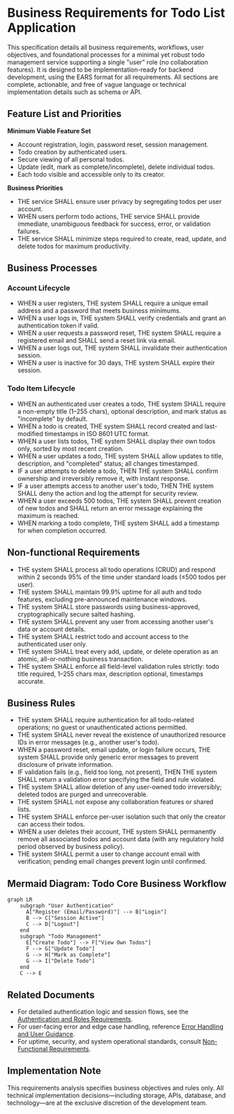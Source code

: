 # Business Requirements for Todo List Application

This specification details all business requirements, workflows, user objectives, and foundational processes for a minimal yet robust todo management service supporting a single "user" role (no collaboration features). It is designed to be implementation-ready for backend development, using the EARS format for all requirements. All sections are complete, actionable, and free of vague language or technical implementation details such as schema or API.

## Feature List and Priorities

**Minimum Viable Feature Set**
- Account registration, login, password reset, session management.
- Todo creation by authenticated users.
- Secure viewing of all personal todos.
- Update (edit, mark as complete/incomplete), delete individual todos.
- Each todo visible and accessible only to its creator.

**Business Priorities**
- THE service SHALL ensure user privacy by segregating todos per user account.
- WHEN users perform todo actions, THE service SHALL provide immediate, unambiguous feedback for success, error, or validation failures.
- THE service SHALL minimize steps required to create, read, update, and delete todos for maximum productivity.

## Business Processes

### Account Lifecycle
- WHEN a user registers, THE system SHALL require a unique email address and a password that meets business minimums.
- WHEN a user logs in, THE system SHALL verify credentials and grant an authentication token if valid.
- WHEN a user requests a password reset, THE system SHALL require a registered email and SHALL send a reset link via email.
- WHEN a user logs out, THE system SHALL invalidate their authentication session.
- WHEN a user is inactive for 30 days, THE system SHALL expire their session.

### Todo Item Lifecycle
- WHEN an authenticated user creates a todo, THE system SHALL require a non-empty title (1–255 chars), optional description, and mark status as "incomplete" by default.
- WHEN a todo is created, THE system SHALL record created and last-modified timestamps in ISO 8601 UTC format.
- WHEN a user lists todos, THE system SHALL display their own todos only, sorted by most recent creation.
- WHEN a user updates a todo, THE system SHALL allow updates to title, description, and "completed" status; all changes timestamped.
- IF a user attempts to delete a todo, THEN THE system SHALL confirm ownership and irreversibly remove it, with instant response.
- IF a user attempts access to another user's todo, THEN THE system SHALL deny the action and log the attempt for security review.
- WHEN a user exceeds 500 todos, THE system SHALL prevent creation of new todos and SHALL return an error message explaining the maximum is reached.
- WHEN marking a todo complete, THE system SHALL add a timestamp for when completion occurred.

## Non-functional Requirements

- THE system SHALL process all todo operations (CRUD) and respond within 2 seconds 95% of the time under standard loads (≤500 todos per user).
- THE system SHALL maintain 99.9% uptime for all auth and todo features, excluding pre-announced maintenance windows.
- THE system SHALL store passwords using business-approved, cryptographically secure salted hashing.
- THE system SHALL prevent any user from accessing another user's data or account details.
- THE system SHALL restrict todo and account access to the authenticated user only.
- THE system SHALL treat every add, update, or delete operation as an atomic, all-or-nothing business transaction.
- THE system SHALL enforce all field-level validation rules strictly: todo title required, 1–255 chars max, description optional, timestamps accurate.

## Business Rules

- THE system SHALL require authentication for all todo-related operations; no guest or unauthenticated actions permitted.
- THE system SHALL never reveal the existence of unauthorized resource IDs in error messages (e.g., another user's todo).
- WHEN a password reset, email update, or login failure occurs, THE system SHALL provide only generic error messages to prevent disclosure of private information.
- IF validation fails (e.g., field too long, not present), THEN THE system SHALL return a validation error specifying the field and rule violated.
- THE system SHALL allow deletion of any user-owned todo irreversibly; deleted todos are purged and unrecoverable.
- THE system SHALL not expose any collaboration features or shared lists.
- THE system SHALL enforce per-user isolation such that only the creator can access their todos.
- WHEN a user deletes their account, THE system SHALL permanently remove all associated todos and account data (with any regulatory hold period observed by business policy).
- THE system SHALL permit a user to change account email with verification; pending email changes prevent login until confirmed.

## Mermaid Diagram: Todo Core Business Workflow

```mermaid
graph LR
    subgraph "User Authentication"
      A["Register (Email/Password)"] --> B["Login"]
      B --> C["Session Active"]
      C --> D["Logout"]
    end
    subgraph "Todo Management"
      E["Create Todo"] --> F["View Own Todos"]
      F --> G["Update Todo"]
      G --> H["Mark as Complete"]
      G --> I["Delete Todo"]
    end
    C --> E
```

## Related Documents
- For detailed authentication logic and session flows, see the [Authentication and Roles Requirements](./05-authentication-and-roles.md).
- For user-facing error and edge case handling, reference [Error Handling and User Guidance](./07-error-handling.md).
- For uptime, security, and system operational standards, consult [Non-Functional Requirements](./08-nonfunctional-requirements.md).

## Implementation Note

This requirements analysis specifies business objectives and rules only. All technical implementation decisions—including storage, APIs, database, and technology—are at the exclusive discretion of the development team.